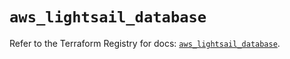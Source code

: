 # `aws_lightsail_database`

Refer to the Terraform Registry for docs: [`aws_lightsail_database`](https://registry.terraform.io/providers/hashicorp/aws/6.2.0/docs/resources/lightsail_database).
